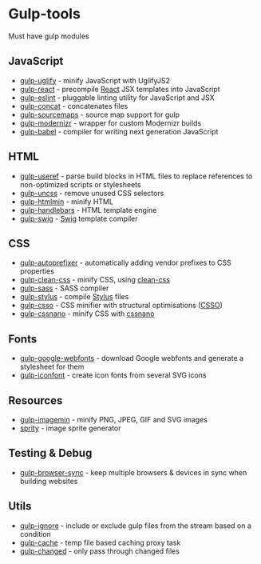 # Gulp-tools
Must have gulp modules

## JavaScript
- [gulp-uglify](https://github.com/terinjokes/gulp-uglify) - minify JavaScript with UglifyJS2
- [gulp-react](https://github.com/sindresorhus/gulp-react) - precompile [React](https://facebook.github.io/react/) JSX templates into JavaScript
- [gulp-eslint](https://github.com/adametry/gulp-eslint) - pluggable linting utility for JavaScript and JSX
- [gulp-concat](https://github.com/contra/gulp-concat) - concatenates files
- [gulp-sourcemaps](https://github.com/floridoo/gulp-sourcemaps) - source map support for gulp
- [gulp-modernizr](https://github.com/doctyper/gulp-modernizr) - wrapper for custom Modernizr builds
- [gulp-babel](https://github.com/babel/gulp-babel) - compiler for writing next generation JavaScript

## HTML
- [gulp-useref](https://github.com/jonkemp/gulp-useref) - parse build blocks in HTML files to replace references to non-optimized scripts or stylesheets
- [gulp-uncss](https://github.com/ben-eb/gulp-uncss) - remove unused CSS selectors
- [gulp-htmlmin](https://github.com/jonschlinkert/gulp-htmlmin) - minify HTML
- [gulp-handlebars](https://github.com/lazd/gulp-handlebars) - HTML template engine
- [gulp-swig](https://github.com/colynb/gulp-swig) - [Swig](https://github.com/paularmstrong/swig) template compiler

## CSS
- [gulp-autoprefixer](https://github.com/sindresorhus/gulp-autoprefixer) - automatically adding vendor prefixes to CSS properties
- [gulp-clean-css](https://github.com/scniro/gulp-clean-css) - minify CSS, using [clean-css](https://github.com/jakubpawlowicz/clean-css)
- [gulp-sass](https://github.com/dlmanning/gulp-sass) - SASS compiler
- [gulp-stylus](https://github.com/stevelacy/gulp-stylus) - compile [Stylus](http://stylus-lang.com/) files
- [gulp-csso](https://github.com/ben-eb/gulp-csso) - CSS minifier with structural optimisations ([CSSO](https://github.com/css/csso))
- [gulp-cssnano](https://github.com/ben-eb/gulp-cssnano) - minify CSS with [cssnano](https://github.com/ben-eb/cssnano)


## Fonts
- [gulp-google-webfonts](https://github.com/battlesnake/gulp-google-webfonts) - download Google webfonts and generate a stylesheet for them
- [gulp-iconfont](https://github.com/nfroidure/gulp-iconfont) - create icon fonts from several SVG icons

## Resources
- [gulp-imagemin](https://github.com/sindresorhus/gulp-imagemin) - minify PNG, JPEG, GIF and SVG images
- [sprity](https://github.com/sprity/sprity) - image sprite generator

## Testing & Debug
- [gulp-browser-sync](https://github.com/BrowserSync/gulp-browser-sync) - keep multiple browsers & devices in sync when building websites

## Utils
- [gulp-ignore](https://github.com/robrich/gulp-ignore) - include or exclude gulp files from the stream based on a condition
- [gulp-cache](https://github.com/jgable/gulp-cache) - temp file based caching proxy task
- [gulp-changed](https://github.com/sindresorhus/gulp-changed) - only pass through changed files